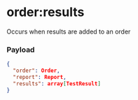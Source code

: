 # order:results

Occurs when results are added to an order

### Payload
```json
{
  "order": Order,
  "report": Report,
  "results": array[TestResult]
}
```

